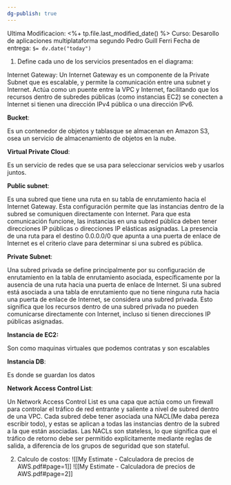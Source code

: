 ```yaml
---
dg-publish: true
---
```

Ultima Modificacion: <%+ tp.file.last_modified_date() %>
Curso: Desarollo de aplicaciones multiplataforma segundo
Pedro Guill Ferri
Fecha de entrega: `$= dv.date("today")`

1. Define cada uno de los servicios presentados en el diagrama:

Internet Gateway:
Un Internet Gateway es un componente de la Private Subnet que es escalable, y permite la comunicación entre una subnet y Internet. Actúa como un puente entre la VPC y Internet, facilitando que los recursos dentro de subredes públicas (como instancias EC2) se conecten a Internet si tienen una dirección IPv4 pública o una dirección IPv6.

**Bucket**:

Es un contenedor de objetos y tablasque se almacenan en Amazon S3, osea un servicio de almacenamiento de objetos en la nube. 

**Virtual Private Cloud**:

Es un servicio de redes que se usa para seleccionar servicios web y usarlos juntos.

**Public subnet**:

Es una subred que tiene una ruta en su tabla de enrutamiento hacia el Internet Gateway. Esta configuración permite que las instancias dentro de la subred se comuniquen directamente con Internet. Para que esta comunicación funcione, las instancias en una subred pública deben tener direcciones IP públicas o direcciones IP elásticas asignadas. La presencia de una ruta para el destino 0.0.0.0/0 que apunta a una puerta de enlace de Internet es el criterio clave para determinar si una subred es pública.

**Private Subnet**:

Una subred privada  se define principalmente por su configuración de enrutamiento en la tabla de enrutamiento asociada, específicamente por la ausencia de una ruta hacia una puerta de enlace de Internet. Si una subred está asociada a una tabla de enrutamiento que no tiene ninguna ruta hacia una puerta de enlace de Internet, se considera una subred privada. Esto significa que los recursos dentro de una subred privada no pueden comunicarse directamente con Internet, incluso si tienen direcciones IP públicas asignadas.

**Instancia de EC2:**

Son como maquinas virtuales que podemos contratas y son escalables

**Instancia DB**:

Es donde se guardan los datos

**Network Access Control List**:

Un Network Access Control List  es una capa que actúa como un firewall para controlar el tráfico de red entrante y saliente a nivel de subred dentro de una VPC. Cada subred debe tener asociada una NACL(Me daba pereza escribir todo), y estas se aplican a todas las instancias dentro de la subred a la que están asociadas. Las NACLs son stateless, lo que significa que el tráfico de retorno debe ser permitido explícitamente mediante reglas de salida, a diferencia de los grupos de seguridad que son stateful.


2. Calculo de costos:
![[My Estimate - Calculadora de precios de AWS.pdf#page=1]]
![[My Estimate - Calculadora de precios de AWS.pdf#page=2]]